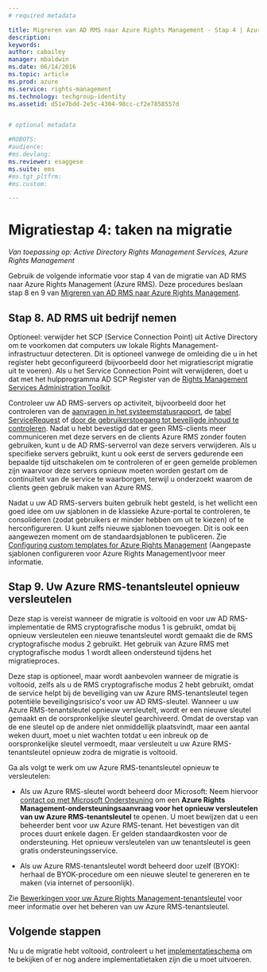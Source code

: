 ```yaml
---
# required metadata

title: Migreren van AD RMS naar Azure Rights Management - Stap 4 | Azure RMS
description:
keywords:
author: cabailey
manager: mbaldwin
ms.date: 06/14/2016
ms.topic: article
ms.prod: azure
ms.service: rights-management
ms.technology: techgroup-identity
ms.assetid: d51e7bdd-2e5c-4304-98cc-cf2e7858557d


# optional metadata

#ROBOTS:
#audience:
#ms.devlang:
ms.reviewer: esaggese
ms.suite: ems
#ms.tgt_pltfrm:
#ms.custom:

---
```


# Migratiestap 4: taken na migratie

*Van toepassing op: Active Directory Rights Management Services, Azure Rights Management*


Gebruik de volgende informatie voor stap 4 van de migratie van AD RMS naar Azure Rights Management (Azure RMS). Deze procedures beslaan stap 8 en 9 van [Migreren van AD RMS naar Azure Rights Management](migrate-from-ad-rms-to-azure-rms.md).


## Stap 8. AD RMS uit bedrijf nemen

Optioneel: verwijder het SCP (Service Connection Point) uit Active Directory om te voorkomen dat computers uw lokale Rights Management-infrastructuur detecteren. Dit is optioneel vanwege de omleiding die u in het register hebt geconfigureerd (bijvoorbeeld door het migratiescript migratie uit te voeren). Als u het Service Connection Point wilt verwijderen, doet u dat met het hulpprogramma AD SCP Register van de [Rights Management Services Administration Toolkit](http://www.microsoft.com/download/details.aspx?id=1479).

Controleer uw AD RMS-servers op activiteit, bijvoorbeeld door het controleren van de [aanvragen in het systeemstatusrapport](https://technet.microsoft.com/library/ee221012%28v=ws.10%29.aspx), de [tabel ServiceRequest](http://technet.microsoft.com/library/dd772686%28v=ws.10%29.aspx) of [door de gebruikerstoegang tot beveiligde inhoud te controleren](http://social.technet.microsoft.com/wiki/contents/articles/3440.ad-rms-frequently-asked-questions-faq.aspx). Nadat u hebt bevestigd dat er geen RMS-clients meer communiceren met deze servers en de clients Azure RMS zonder fouten gebruiken, kunt u de AD RMS-serverrol van deze servers verwijderen. Als u specifieke servers gebruikt, kunt u ook eerst de servers gedurende een bepaalde tijd uitschakelen om te controleren of er geen gemelde problemen zijn waarvoor deze servers opnieuw moeten worden gestart om de continuïteit van de service te waarborgen, terwijl u onderzoekt waarom de clients geen gebruik maken van Azure RMS.

Nadat u uw AD RMS-servers buiten gebruik hebt gesteld, is het wellicht een goed idee om uw sjablonen in de klassieke Azure-portal te controleren, te consolideren (zodat gebruikers er minder hebben om uit te kiezen) of te herconfigureren. U kunt zelfs nieuwe sjablonen toevoegen. Dit is ook een aangewezen moment om de standaardsjablonen te publiceren. Zie [Configuring custom templates for Azure Rights Management](../deploy-use/configure-custom-templates.md) (Aangepaste sjablonen configureren voor Azure Rights Management)voor meer informatie.

## Stap 9. Uw Azure RMS-tenantsleutel opnieuw versleutelen
Deze stap is vereist wanneer de migratie is voltooid en voor uw AD RMS-implementatie de RMS cryptografische modus 1 is gebruikt, omdat bij opnieuw versleutelen een nieuwe tenantsleutel wordt gemaakt die de RMS cryptografische modus 2 gebruikt. Het gebruik van Azure RMS met cryptografische modus 1 wordt alleen ondersteund tijdens het migratieproces.

Deze stap is optioneel, maar wordt aanbevolen wanneer de migratie is voltooid, zelfs als u de RMS cryptografische modus 2 hebt gebruikt, omdat de service helpt bij de beveiliging van uw Azure RMS-tenantsleutel tegen potentiële beveiligingsrisico's voor uw AD RMS-sleutel. Wanneer u uw Azure RMS-tenantsleutel opnieuw versleutelt, wordt er een nieuwe sleutel gemaakt en de oorspronkelijke sleutel gearchiveerd. Omdat de overstap van de ene sleutel op de andere niet onmiddellijk plaatsvindt, maar een aantal weken duurt, moet u niet wachten totdat u een inbreuk op de oorspronkelijke sleutel vermoedt, maar versleutelt u uw Azure RMS-tenantsleutel opnieuw zodra de migratie is voltooid.

Ga als volgt te werk om uw Azure RMS-tenantsleutel opnieuw te versleutelen:

-   Als uw Azure RMS-sleutel wordt beheerd door Microsoft: Neem hiervoor [contact op met Microsoft Ondersteuning](../get-started/information-support#to-contact-microsoft-support) om een **Azure Rights Management-ondersteuningsaanvraag voor het opnieuw versleutelen van uw Azure RMS-tenantsleutel** te openen. U moet bewijzen dat u een beheerder bent voor uw Azure RMS-tenant. Het bevestigen van dit proces duurt enkele dagen. Er gelden standaardkosten voor de ondersteuning. Het opnieuw versleutelen van uw tenantsleutel is geen gratis ondersteuningsservice.

-   Als uw Azure RMS-tenantsleutel wordt beheerd door uzelf (BYOK): herhaal de BYOK-procedure om een nieuwe sleutel te genereren en te maken (via internet of persoonlijk).

Zie [Bewerkingen voor uw Azure Rights Management-tenantsleutel](../deploy-use/operations-tenant-key.md) voor meer informatie over het beheren van uw Azure RMS-tenantsleutel.

## Volgende stappen

Nu u de migratie hebt voltooid, controleert u het [implementatieschema](deployment-roadmap.md) om te bekijken of er nog andere implementatietaken zijn die u moet uitvoeren.



<!--HONumber=Jun16_HO2-->


